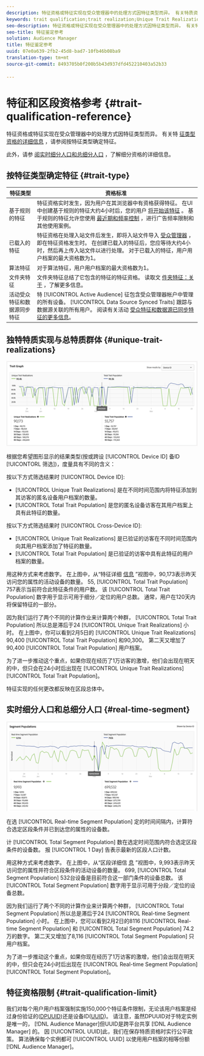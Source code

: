 ```yaml
---
description: 特征资格或特征实现在受众管理器中的处理方式因特征类型而异。 有关特质资格的详细信息，请参阅下表。
keywords: trait qualification;trait realization;Unique Trait Realizations;UTR;Total Trait Population;TTP
seo-description: 特征资格或特征实现在受众管理器中的处理方式因特征类型而异。 有关特质资格的详细信息，请参阅下表。
seo-title: 特征鉴定参考
solution: Audience Manager
title: 特征鉴定参考
uuid: 07e0a639-2fb2-45d8-bad7-10fb46b08ba9
translation-type: tm+mt
source-git-commit: 8493705b0f200b5b43d937dfd452210403a52b33

---
```



# 特征和区段资格参考 {#trait-qualification-reference}

特征资格或特征实现在受众管理器中的处理方式因特征类型而异。 有关特 [征类型资格的详细信息](#trait-type) ，请参阅按特征类型确定特征。

此外，请参 [阅实时细分人口和总细分人口](#real-time-segment) ，了解细分资格的详细信息。



## 按特征类型确定特征 {#trait-type}

| 特征类型 | 资格标准 |
|---|---|
| 基于规则的特征 | 特征资格实时发生，因为用户在其浏览器中有资格获得特征。 在UI中创建基于规则的特征大约4小时后，您的用户 [将开始该特征](create-onboarded-rule-based-traits.md#create-rules-based-or-onboarded-traits) 。 基于规则的特征允许您使用 [最近期和频率控制](../segments/recency-and-frequency.md) ，进行广告频率限制和其他使用案例。 |
| 已载入的特征 | 特征资格在处理入站文件后发生，即将入站文件导入 [受众管理器](../../faq/faq-inbound-data-ingestion.md) ，即在特征资格发生时。 在创建已载入的特征后，您应等待大约4小时，然后再上传入站文件以进行处理。 对于已载入的特征，用户用户档案的最大资格数为1。 |
| 算法特征 | 对于算法特征，用户用户档案的最大资格数为1。 |
| 文件夹特征 | 文件夹特征总结了它包含的特征的特征资格。 读取文 [件夹特征：关于](about-folder-traits.md) ，了解更多信息。 |
| 活动受众特征和数据源同步特征 | 特 [!UICONTROL Active Audience] 征包含受众管理器帐户中管理的所有设备。 [!UICONTROL Data Source Synced Traits] 跟踪与数据源关联的所有用户。 阅读有关活动 [受众特征和数据源已同步特征的更多信息](client-activity-synced-audience-traits.md)。 |

## 独特特质实现与总特质群体 {#unique-trait-realizations}

![特征实现](assets/trait-graph.png)

根据您希望图形显示的结果类型(按或跨设 [!UICONTROL Device ID] 备ID [!UICONTORL 筛选])，度量具有不同的含义：

按以下方式筛选结果时 [!UICONTROL Device ID]:

* [!UICONTROL Unique Trait Realizations] 是在不同时间范围内将特征添加到其访客的匿名设备用户档案的数量。
* [!UICONTROL Total Trait Population] 是您的匿名设备访客在其用户档案上具有此特征的数量。

按以下方式筛选结果时 [!UICONTROL Cross-Device ID]:

* [!UICONTROL Unique Trait Realizations] 是已验证的访客在不同时间范围内向其用户档案添加了特征的数量。
* [!UICONTROL Total Trait Population] 是已验证的访客中具有此特征的用户档案的数量。

用这种方式来考虑数字。 在上图中，从“特征详细 [信息](../../features/traits/trait-details-page.md) ”视图中，90,173表示昨天访问您的属性的活动设备的数量。 55, [!UICONTROL Total Trait Population] 757表示当前符合此特征条件的用户数。 该 [!UICONTROL Total Trait Population] 数字用于显示可用于细分／定位的用户总数。 通常，用户在120天内将保留特征的一部分。

因为我们运行了两个不同的计算作业来计算两个种群， [!UICONTROL Total Trait Population] 所以总是滞后于24 [!UICONTROL Unique Trait Realizations] 小时。 在上图中，你可以看到2月5日的 [!UICONTROL Unique Trait Realizations] 90,400 [!UICONTROL Total Trait Population] 和90,300。 第二天又增加了90,400 [!UICONTROL Total Trait Population] 用户档案。

为了进一步推动这个重点，如果你现在经历了1万访客的激增，他们会出现在明天的中，但只会在24小时后出现在 [!UICONTROL Unique Trait Realizations][!UICONTROL Total Trait Population]。

特征实现的任何更改都反映在区段总体中。

## 实时细分人口和总细分人口 {#real-time-segment}

![特征实现](assets/segment-graph.png)

在选 [!UICONTROL Real-time Segment Population] 定的时间间隔内，计算符合选定区段条件并已到达您的属性的设备数。

计 [!UICONTROL Total Segment Population] 数在选定时间范围内符合选定区段条件的设备数。 报 [!UICONTROL 1 Day] 告表示最新的区段人口计数。

用这种方式来考虑数字。 在上图中，从“区段详细信 [息](../../features/segments/segment-summary-view.md) ”视图中，9,993表示昨天访问您的属性并符合区段条件的活动设备的数量。 699, [!UICONTROL Total Segment Population] 532台设备是目前符合这一部门条件的设备总数。 该 [!UICONTROL Total Segment Population] 数字用于显示可用于分段／定位的设备总数。

因为我们运行了两个不同的计算作业来计算两个种群， [!UICONTROL Total Segment Population] 所以总是滞后于24 [!UICONTROL Real-time Segment Population] 小时。 在上图中，您可以看到2月2日的8116 [!UICONTROL Real-time Segment Population] 和 [!UICONTROL Total Segment Population] 74.2万的数字。 第二天又增加了8,116 [!UICONTROL Total Segment Population] 只用户档案。

为了进一步推动这个重点，如果你现在经历了1万访客的激增，他们会出现在明天的中，但只会在24小时后出现在 [!UICONTROL Real-time Segment Population][!UICONTROL Total Segment Population]。

## 特征资格限制 {#trait-qualification-limit}

我们对每个用户用户档案强制实施150,000个特征条件限制，无论该用户档案是经过身份验证的([DPUUID](../../reference/ids-in-aam.md))还是设备ID([UUID](../../reference/ids-in-aam.md))。 请注意，虽然DPUUID对于特定实例是唯一的， [!DNL Audience Manager]但UUID是跨平台共享 [!DNL Audience Manager] 的。 因 [!UICONTROL UUID]此，我们在保存特质资格时实行公平政策。 算法确保每个实例都可 [!UICONTROL UUID] 以使用用户档案的相等份额 [!DNL Audience Manager]。
